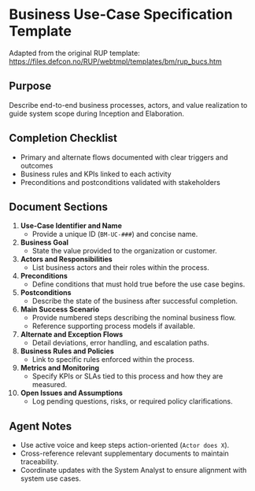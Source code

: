 # Business Use-Case Specification Template

Adapted from the original RUP template: https://files.defcon.no/RUP/webtmpl/templates/bm/rup_bucs.htm

## Purpose
Describe end-to-end business processes, actors, and value realization to guide system scope during
Inception and Elaboration.

## Completion Checklist
- Primary and alternate flows documented with clear triggers and outcomes
- Business rules and KPIs linked to each activity
- Preconditions and postconditions validated with stakeholders

## Document Sections
1. **Use-Case Identifier and Name**
   - Provide a unique ID (`BM-UC-###`) and concise name.
2. **Business Goal**
   - State the value provided to the organization or customer.
3. **Actors and Responsibilities**
   - List business actors and their roles within the process.
4. **Preconditions**
   - Define conditions that must hold true before the use case begins.
5. **Postconditions**
   - Describe the state of the business after successful completion.
6. **Main Success Scenario**
   - Provide numbered steps describing the nominal business flow.
   - Reference supporting process models if available.
7. **Alternate and Exception Flows**
   - Detail deviations, error handling, and escalation paths.
8. **Business Rules and Policies**
   - Link to specific rules enforced within the process.
9. **Metrics and Monitoring**
   - Specify KPIs or SLAs tied to this process and how they are measured.
10. **Open Issues and Assumptions**
    - Log pending questions, risks, or required policy clarifications.

## Agent Notes
- Use active voice and keep steps action-oriented (`Actor does X`).
- Cross-reference relevant supplementary documents to maintain traceability.
- Coordinate updates with the System Analyst to ensure alignment with system use cases.
